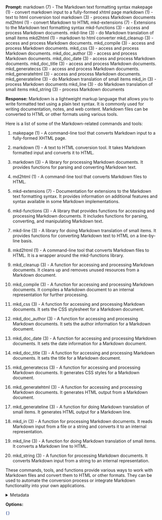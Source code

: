 **Prompt:**
markdown (7)         - The Markdown text formatting syntax
makepage (1)         - convert markdown input to a fully-formed xhtml page
markdown (1)         - text to html conversion tool
markdown (3)         - process Markdown documents
md2html (1)          - convert Markdown to HTML
mkd-extensions (7)   - Extensions to the Markdown text formatting syntax
mkd-functions (3)    - access and process Markdown documents.
mkd-line (3)         - do Markdown translation of small items
mkd2html (1)         - markdown to html converter
mkd_cleanup (3)      - access and process Markdown documents.
mkd_compile (3)      - access and process Markdown documents.
mkd_css (3)          - access and process Markdown documents.
mkd_doc_author (3)   - access and process Markdown documents.
mkd_doc_date (3)     - access and process Markdown documents.
mkd_doc_title (3)    - access and process Markdown documents.
mkd_generatecss (3)  - access and process Markdown documents.
mkd_generatehtml (3) - access and process Markdown documents.
mkd_generateline (3) - do Markdown translation of small items
mkd_in (3)           - process Markdown documents
mkd_line (3)         - do Markdown translation of small items
mkd_string (3)       - process Markdown documents


**Response:**
Markdown is a lightweight markup language that allows you to write formatted text using a plain text syntax. It is commonly used for writing documentation, notes, and web content. Markdown files can be converted to HTML or other formats using various tools.

Here is a list of some of the Markdown-related commands and tools:

1. makepage (1) - A command-line tool that converts Markdown input to a fully-formed XHTML page.

2. markdown (1) - A text to HTML conversion tool. It takes Markdown formatted input and converts it to HTML.

3. markdown (3) - A library for processing Markdown documents. It provides functions for parsing and converting Markdown text.

4. md2html (1) - A command-line tool that converts Markdown files to HTML.

5. mkd-extensions (7) - Documentation for extensions to the Markdown text formatting syntax. It provides information on additional features and syntax available in some Markdown implementations.

6. mkd-functions (3) - A library that provides functions for accessing and processing Markdown documents. It includes functions for parsing, converting, and manipulating Markdown text.

7. mkd-line (3) - A library for doing Markdown translation of small items. It provides functions for converting Markdown text to HTML on a line-by-line basis.

8. mkd2html (1) - A command-line tool that converts Markdown files to HTML. It is a wrapper around the mkd-functions library.

9. mkd_cleanup (3) - A function for accessing and processing Markdown documents. It cleans up and removes unused resources from a Markdown document.

10. mkd_compile (3) - A function for accessing and processing Markdown documents. It compiles a Markdown document to an internal representation for further processing.

11. mkd_css (3) - A function for accessing and processing Markdown documents. It sets the CSS stylesheet for a Markdown document.

12. mkd_doc_author (3) - A function for accessing and processing Markdown documents. It sets the author information for a Markdown document.

13. mkd_doc_date (3) - A function for accessing and processing Markdown documents. It sets the date information for a Markdown document.

14. mkd_doc_title (3) - A function for accessing and processing Markdown documents. It sets the title for a Markdown document.

15. mkd_generatecss (3) - A function for accessing and processing Markdown documents. It generates CSS styles for a Markdown document.

16. mkd_generatehtml (3) - A function for accessing and processing Markdown documents. It generates HTML output from a Markdown document.

17. mkd_generateline (3) - A function for doing Markdown translation of small items. It generates HTML output for a Markdown line.

18. mkd_in (3) - A function for processing Markdown documents. It reads Markdown input from a file or a string and converts it to an internal representation.

19. mkd_line (3) - A function for doing Markdown translation of small items. It converts a Markdown line to HTML.

20. mkd_string (3) - A function for processing Markdown documents. It converts Markdown input from a string to an internal representation.

These commands, tools, and functions provide various ways to work with Markdown files and convert them to HTML or other formats. They can be used to automate the conversion process or integrate Markdown functionality into your own applications.

<details><summary>Metadata</summary>

- Duration: 26207 ms
- Datetime: 2023-09-19T22:26:22.203435
- Model: gpt-3.5-turbo-0613

</details>

**Options:**
```json
{}
```

